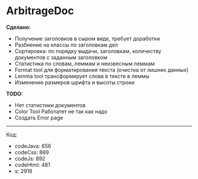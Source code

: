 
# ArbitrageDoc

**Сделано:**
* Получение заголовков в сыром виде, требует доработки
* Разбиение на классы по заголовкам дел
* Сортировка: по порядку выдачи, заголовкам, количеству документов с заданным заголовком
* Статистика по словам, леммам и неизвесным леммам
* Format tool для форматирования текста (очистка от лишних данных)
* Lemma tool трансформирует слова в тексте в леммы
* Изменение размеров шрифта и высоты строки

**TODO:**
* Нет статистики документов
* Color Tool Работатет не так как надо
* Создать Error page

---
Код:
* codeJava: 656
* codeCss: 889
* codeJs: 892
* codeHtml: 481
* s: 2918